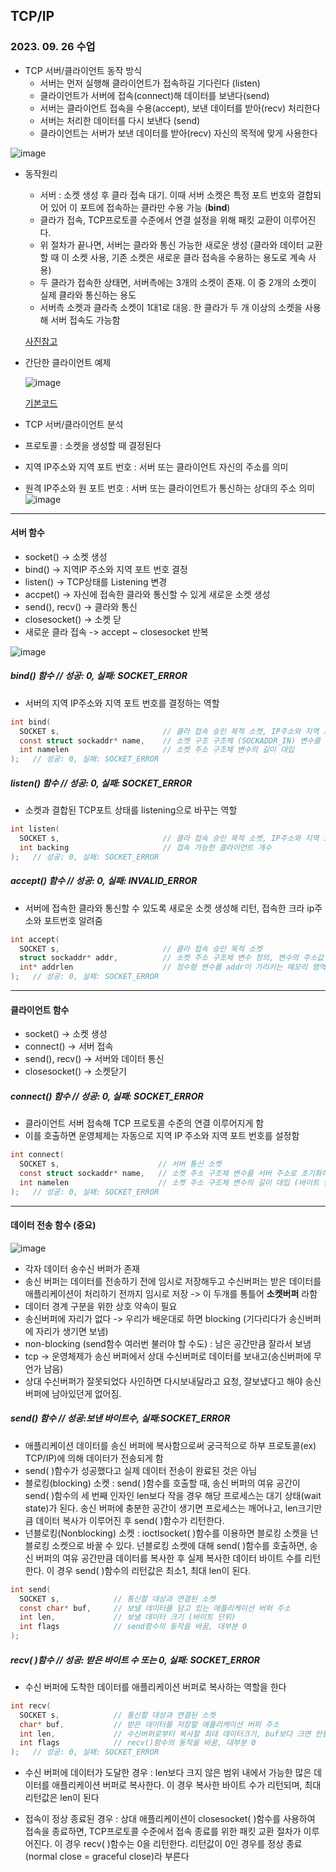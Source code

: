 ## TCP/IP
### 2023. 09. 26 수업

* TCP 서버/클라이언트 동작 방식
  * 서버는 먼저 실행해 클라이언트가 접속하길 기다린다 (listen)
  * 클라이언트가 서버에 접속(connect)해 데이터를 보낸다(send)
  * 서버는 클라이언트 접속을 수용(accept), 보낸 데이터를 받아(recv) 처리한다
  * 서버는 처리한 데이터를 다시 보낸다 (send)
  * 클라이언트는 서버가 보낸 데이터를 받아(recv) 자신의 목적에 맞게 사용한다  
  
![image](https://github.com/MiyeongEom/NetworkGameProgramming/assets/112458035/6a320a5d-870d-4a4a-a5de-4eeafda5e798)

* 동작원리
  * 서버 : 소켓 생성 후 클라 접속 대기. 이때 서버 소켓은 특정 포트 번호와 결합되어 있어 이 포트에 접속하는 클라만 수용 가능 (__bind__)
  * 클라가 접속, TCP프로토콜 수준에서 연결 설정을 위해 패킷 교환이 이루어진다.
  * 위 절차가 끝나면, 서버는 클라와 통신 가능한 새로운 생성 (클라와 데이터 교환할 때 이 소켓 사용, 기존 소켓은 새로운 클라 접속을 수용하는 용도로 계속 사용)
  * 두 클라가 접속한 상태면, 서버측에는 3개의 소켓이 존재. 이 중 2개의 소켓이 실제 클라와 통신하는 용도
  * 서버측 소켓과 클라측 소켓이 1대1로 대응. 한 클라가 두 개 이상의 소켓을 사용해 서버 접속도 가능함
  
  [사진참고](https://github.com/MiyeongEom/NetworkGameProgramming/blob/main/Theory/05_picture.md)

* 간단한 클라이언트 예제
  
  ![image](https://github.com/MiyeongEom/NetworkGameProgramming/assets/112458035/d22b025e-4009-4760-94f3-b70a94055a24)
  
  [기본코드](https://github.com/MiyeongEom/NetworkGameProgramming/tree/main/Example/Network06_TcpIp/%EA%B8%B0%EB%B3%B8%EA%B5%AC%EC%A1%B0)  
  
* TCP 서버/클라이언트 분석
 * 프로토콜 : 소켓을 생성할 때 결정된다
 * 지역 IP주소와 지역 포트 번호 : 서버 또는 클라이언트 자신의 주소를 의미
 * 원격 IP주소와 원 포트 번호 : 서버 또는 클라이언트가 통신하는 상대의 주소 의미
 ![image](https://github.com/MiyeongEom/NetworkGameProgramming/assets/112458035/e3eaf7cb-93b5-4442-9004-4241ac3cd771)  

---  
  
#### 서버 함수
* socket() -> 소켓 생성
* bind() -> 지역IP 주소와 지역 포트 번호 결정
* listen() -> TCP상태를 Listening 변경
* accpet() -> 자신에 접속한 클라와 통신할 수 있게 새로운 소켓 생성
* send(), recv() -> 클라와 통신
* closesocket() -> 소켓 닫  
* 새로운 클라 접속 -> accept ~ closesocket 반복

![image](https://github.com/MiyeongEom/NetworkGameProgramming/assets/112458035/4b4b2060-fc6d-49bd-b23e-5cf8bfac2ff3)  


##### bind() 함수  // 성공: 0, 실패: SOCKET_ERROR
 * 서버의 지역 IP주소와 지역 포트 번호를 결정하는 역할
   
```C
int bind(
  SOCKET s,                       // 클라 접속 승인 목적 소켓, IP주소와 지역 포트 번호가 설정되지 X
  const struct sockaddr* name,    // 소켓 구조 구조체 (SOCKADDR_IN) 변수를 지역 IP와 포트로 초기화하고 이 주소값을 대입
  int namelen                     // 소켓 주소 구조체 변수의 길이 대입
);   // 성공: 0, 실패: SOCKET_ERROR
```

##### listen() 함수  // 성공: 0, 실패: SOCKET_ERROR
 * 소켓과 결합된 TCP포트 상태를 listening으로 바꾸는 역할
   
```C
int listen(
  SOCKET s,                       // 클라 접속 승인 목적 소켓, IP주소와 지역 포트 번호가 설정됨
  int backing                     // 접속 가능한 클라이언트 개수
);   // 성공: 0, 실패: SOCKET_ERROR
```

##### accept() 함수  // 성공: 0, 실패: INVALID_ERROR
 * 서버에 접속한 클라와 통신할 수 있도록 새로운 소켓 생성해 리턴, 접속한 크라 ip주소와 포트번호 알려줌
   
```C
int accept(
  SOCKET s,                       // 클라 접속 승인 목적 소켓
  struct sockaddr* addr,          // 소켓 주소 구조체 변수 정의, 변수의 주소값 대입 - addr이 가리키는 메모리 영역을 클라 ip와 포트 번호로 채워 넣음
  int* addrlen                    // 정수형 변수를 addr이 가리키는 메모리 영역의 크기로 초기화한 후 변수의 주소값 대입, 함수가 초기화한 메모리 크기값(바이트 단위)을 가짐
);   // 성공: 0, 실패: SOCKET_ERROR
```

---   
   
#### 클라이언트 함수

* socket() -> 소켓 생성
* connect() -> 서버 접속
* send(), recv() -> 서버와 데이터 통신
* closesocket() -> 소켓닫기  

  
##### connect() 함수  // 성공: 0, 실패: SOCKET_ERROR
 * 클라이언트 서버 접속해 TCP 프로토콜 수준의 연결 이루어지게 함
 * 이를 호출하면 운영체제는 자동으로 지역 IP 주소와 지역 포트 번호를 설정함
   
```C
int connect(
  SOCKET s,                      // 서버 통신 소켓
  const struct sockaddr* name,   // 소켓 주소 구조체 변수를 서버 주소로 초기화하고 이 변수의 주소값 대입
  int namelen                    // 소켓 주소 구조체 변수의 길이 대입 (바이트 단위)
);   // 성공: 0, 실패: SOCKET_ERROR
```

---   
  
#### 데이터 전송 함수 (중요)  
![image](https://github.com/MiyeongEom/NetworkGameProgramming/assets/112458035/1e608bac-c17c-49f0-abc3-92b9c853f8ee)  

* 각자 데이터 송수신 버퍼가 존재
* 송신 버퍼는 데이터를 전송하기 전에 임시로 저장해두고 수신버퍼는 받은 데이터를 애플리케이션이 처리하기 전까지 임시로 저장 -> 이 두개를 통틀어 __소켓버퍼__ 라함
* 데이터 경계 구분을 위한 상호 약속이 필요
* 송신버퍼에 자리가 없다 -> 우리가 배운대로 하면 blocking (기다리다가 송신버퍼에 자리가 생기면 보냄)
* non-blocking (send함수 여러번 불러야 할 수도) : 남은 공간만큼 잘라서 보냄
*  tcp -> 운영체제가 송신 버퍼에서 상대 수신버퍼로  데이터를 보내고(송신버퍼에 무언가 남음)
*  상대 수신버퍼가 잘못되었다 사인하면 다시보내달라고 요청, 잘보냈다고 해야 송신버퍼에 남아있던게 없어짐.  

   
##### send() 함수   // 성공:보낸 바이트수, 실패:SOCKET_ERROR
 * 애플리케이션 데이터를 송신 버퍼에 복사함으로써 궁극적으로 하부 프로토콜(ex) TCP/IP)에 의해 데이터가 전송되게 함
 * send( )함수가 성공했다고 실제 데이터 전송이 완료된 것은 아님
 * 블로킹(blocking) 소켓 : send( )함수를 호출할 때, 송신 버퍼의 여유 공간이 send( )함수의 세 번째 인자인 len보다 작을 경우 해당 프로세스는 대기 상태(wait state)가 된다. 송신 버퍼에 충분한 공간이 생기면 프로세스는 깨어나고, len크기만큼 데이터 복사가 이루어진 후 send( )함수가 리턴한다.
 * 넌블로킹(Nonblocking) 소켓 : ioctlsocket( )함수를 이용하면 블로킹 소켓을 넌블로킹 소켓으로 바꿀 수 있다. 넌블로킹 소켓에 대해 send( )함수를 호출하면, 송신 버퍼의 여유 공간만큼 데이터를 복사한 후 실제 복사한 데이터 바이트 수를 리턴한다. 이 경우 send( )함수의 리턴값은 최소1, 최대 len이 된다.
   
```C
int send(
  SOCKET s,            // 통신할 대상과 연결된 소켓
  const char* buf,     // 보낼 데이터를 담고 있는 애플리케이션 버퍼 주소
  int len,             // 보낼 데이터 크기 (바이트 단위)
  int flags            // send함수의 동작을 바꿈, 대부분 0
);   
```

  
  
##### recv( )함수  // 성공: 받은 바이트 수 또는 0, 실패: SOCKET_ERROR
 * 수신 버퍼에 도착한 데이터를 애플리케이션 버퍼로 복사하는 역할을 한다
  
```C
int recv(
  SOCKET s,            // 통신할 대상과 연결된 소켓
  char* buf,           // 받은 데이터를 저장할 애플리케이션 버퍼 주소
  int len,             // 수신버퍼로부터 복사할 최대 데이터크기, buf보다 크면 안됨
  int flags            // recv()함수의 동작을 바꿈, 대부분 0
);   // 성공: 0, 실패: SOCKET_ERROR
```

* 수신 버퍼에 데이터가 도달한 경우 : len보다 크지 않은 범위 내에서 가능한 많은 데이터를 애플리케이션 버퍼로 복사한다. 이 경우 복사한 바이트 수가 리턴되며, 최대 리턴값은 len이 된다  
  
* 접속이 정상 종료된 경우 : 상대 애플리케이션이 closesocket( )함수를 사용하여 접속을 종료하면, TCP프로토콜 수준에서 접속 종료를 위한 패킷 교환 절차가 이루어진다. 이 경우 recv( )함수는 0을 리턴한다. 리턴값이 0인 경우를 정상 종료(normal close = graceful close)라 부른다
